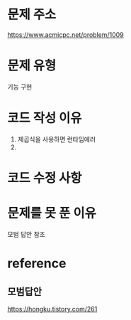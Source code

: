 # 문제 주소
https://www.acmicpc.net/problem/1009

# 문제 유형
기능 구현

# 코드 작성 이유
1. 제곱식을 사용하면 런타임에러
2. 

# 코드 수정 사항

# 문제를 못 푼 이유
모범 답안 참조

# reference
## 모범답안
https://hongku.tistory.com/261



